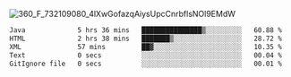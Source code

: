 ![360_F_732109080_4lXwGofazqAiysUpcCnrbflsNOl9EMdW](https://github.com/user-attachments/assets/e39d4b74-87d6-4547-a0e5-a6fb31b55e4c)

 <!--START_SECTION:waka-->

```txt
Java             5 hrs 36 mins   ███████████████▒░░░░░░░░░   60.88 %
HTML             2 hrs 38 mins   ███████▒░░░░░░░░░░░░░░░░░   28.72 %
XML              57 mins         ██▓░░░░░░░░░░░░░░░░░░░░░░   10.35 %
Text             0 secs          ░░░░░░░░░░░░░░░░░░░░░░░░░   00.04 %
GitIgnore file   0 secs          ░░░░░░░░░░░░░░░░░░░░░░░░░   00.01 %
```

<!--END_SECTION:waka-->

